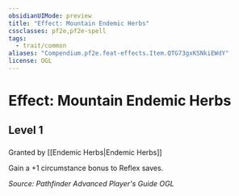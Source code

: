 ```yaml
---
obsidianUIMode: preview
title: "Effect: Mountain Endemic Herbs"
cssclasses: pf2e,pf2e-spell
tags:
  - trait/common
aliases: "Compendium.pf2e.feat-effects.Item.QTG73gxKSNkiEWdY"
license: OGL
---
```

# Effect: Mountain Endemic Herbs
## Level 1
### 






Granted by [[Endemic Herbs|Endemic Herbs]]

Gain a +1 circumstance bonus to Reflex saves.

*Source: Pathfinder Advanced Player's Guide*
*OGL*